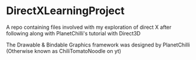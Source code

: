 # DirectXLearningProject
A repo containing files involved with my exploration of direct X after following along with PlanetChilli's tutorial with Direct3D

The Drawable & Bindable Graphics framework was designed by PlanetChilli (Otherwise known as ChiliTomatoNoodle on yt)
